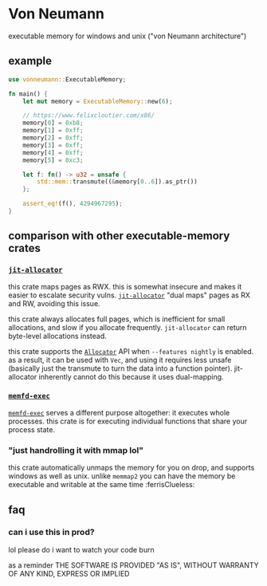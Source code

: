 Von Neumann
=====

executable memory for windows and unix ("von Neumann architecture")

## example

```rust
use vonneumann::ExecutableMemory;

fn main() {
    let mut memory = ExecutableMemory::new(6);

    // https://www.felixcloutier.com/x86/
    memory[0] = 0xb8;
    memory[1] = 0xff;
    memory[2] = 0xff;
    memory[3] = 0xff;
    memory[4] = 0xff;
    memory[5] = 0xc3;

    let f: fn() -> u32 = unsafe {
        std::mem::transmute((&memory[0..6]).as_ptr())
    };

    assert_eq!(f(), 4294967295);
}
```

## comparison with other executable-memory crates

### [`jit-allocator`]

this crate maps pages as RWX. this is somewhat insecure and makes it easier to escalate security vulns. [`jit-allocator`] "dual maps" pages as RX and RW, avoiding this issue.

this crate always allocates full pages, which is inefficient for small allocations, and slow if you allocate frequently. `jit-allocator` can return byte-level allocations instead.

this crate supports the [`Allocator`] API when `--features nightly` is enabled. as a result, it can be used with `Vec`, and using it requires less unsafe (basically just the transmute to turn the data into a function pointer). jit-allocator inherently cannot do this because it uses dual-mapping.

[`Allocator`]: https://doc.rust-lang.org/nightly/std/alloc/trait.Allocator.html
[`jit-allocator`]: https://docs.rs/crate/jit-allocator/

### [`memfd-exec`]

[`memfd-exec`] serves a different purpose altogether: it executes whole processes. this crate is for executing individual functions that share your process state.

[`memfd-exec`]: https://lib.rs/crates/memfd-exec

### "just handrolling it with mmap lol"

this crate automatically unmaps the memory for you on drop, and supports windows as well as unix.
unlike `memmap2` you can have the memory be executable and writable at the same time :ferrisClueless:

## faq

### can i use this in prod?

lol please do i want to watch your code burn

as a reminder THE SOFTWARE IS PROVIDED "AS IS", WITHOUT WARRANTY OF ANY KIND, EXPRESS OR IMPLIED
